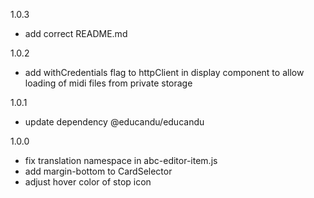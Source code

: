 1.0.3

- add correct README.md

1.0.2

- add withCredentials flag to httpClient in display component to allow loading of midi files from private storage

1.0.1

- update dependency @educandu/educandu

1.0.0

- fix translation namespace in abc-editor-item.js
- add margin-bottom to CardSelector
- adjust hover color of stop icon
